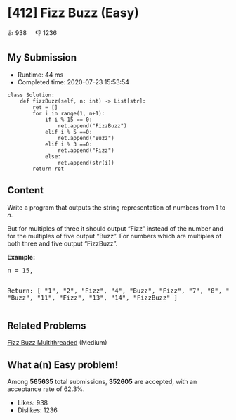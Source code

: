 # [412] Fizz Buzz (Easy)



:+1: 938 &nbsp; &nbsp; :thumbsdown: 1236

## My Submission

- Runtime: 44 ms
- Completed time: 2020-07-23 15:53:54

```python3
class Solution:
    def fizzBuzz(self, n: int) -> List[str]:
        ret = []
        for i in range(1, n+1):
            if i % 15 == 0:
                ret.append("FizzBuzz")
            elif i % 5 ==0:
                ret.append("Buzz")
            elif i % 3 ==0:
                ret.append("Fizz")
            else:
                ret.append(str(i))
        return ret
```

## Content
<p>Write a program that outputs the string representation of numbers from 1 to <i>n</i>.</p>

<p>But for multiples of three it should output “Fizz” instead of the number and for the multiples of five output “Buzz”. For numbers which are multiples of both three and five output “FizzBuzz”.</p>

<p><b>Example:</b>
<pre>
n = 15,

Return:
[
    "1",
    "2",
    "Fizz",
    "4",
    "Buzz",
    "Fizz",
    "7",
    "8",
    "Fizz",
    "Buzz",
    "11",
    "Fizz",
    "13",
    "14",
    "FizzBuzz"
]
</pre>
</p>

## Related Problems
[Fizz Buzz Multithreaded](https://leetcode.com/problems/fizz-buzz-multithreaded/) (Medium) <br>

## What a(n) Easy problem!
Among **565635** total submissions, **352605** are accepted, with an acceptance rate of 62.3%. <br>

- Likes: 938
- Dislikes: 1236

